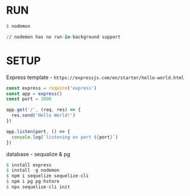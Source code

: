 # RUN 
```q
$ nodemon

// nodemon has no run-in-background support
```
# SETUP
Express template - `https://expressjs.com/en/starter/hello-world.html`
```ts
const express = require('express')
const app = express()
const port = 3000

app.get('/', (req, res) => {
  res.send('Hello World!')
})

app.listen(port, () => {
  console.log(`listening on port ${port}`)
})
```
database - sequalize & pg
```q
$ install express
$ install -g nodemon
$ npm i sequelize sequelize-cli
$ npm i pg pg-hstore
$ npx sequelize-cli init
```
